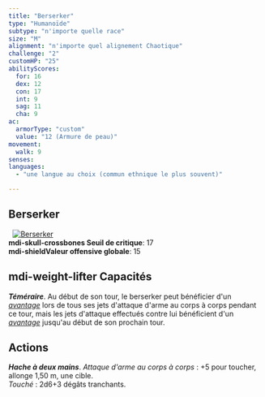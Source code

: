 ```yaml
---
title: "Berserker"
type: "Humanoïde"
subtype: "n'importe quelle race"
size: "M"
alignment: "n'importe quel alignement Chaotique"
challenge: "2"
customHP: "25"
abilityScores:
  for: 16
  dex: 12
  con: 17
  int: 9
  sag: 11
  cha: 9
ac:
  armorType: "custom"
  value: "12 (Armure de peau)"
movement:
  walk: 9
senses:
languages:
  - "une langue au choix (commun ethnique le plus souvent)"

---
```

## Berserker
&nbsp;
[![Berserker](https://www.douaratil.fr/illustrations/humanoide/berserker300.jpeg)](https://www.douaratil.fr/illustrations/humanoide/berserker.jpeg)  
**<v-icon>mdi-skull-crossbones</v-icon> Seuil de critique**: 17        
**<v-icon>mdi-shield</v-icon>Valeur offensive globale**: 15   
## <v-icon>mdi-weight-lifter</v-icon> Capacités
_**Téméraire**_. Au début de son tour, le berserker peut bénéficier d'un [_avantage_](/utiliser-les-caracteristiques/#avantage-et-desavantage) lors de tous ses jets d'attaque d'arme au corps à corps pendant ce tour, mais les jets d'attaque effectués contre lui bénéficient d'un [_avantage_](/utiliser-les-caracteristiques/#avantage-et-desavantage) jusqu'au début de son prochain tour.

## Actions
_**Hache à deux mains**_. _Attaque d'arme au corps à corps_ : +5 pour toucher, allonge 1,50 m, une cible.  
_Touché_ : 2d6+3 dégâts tranchants.
